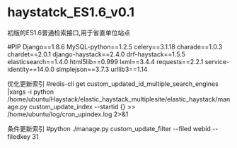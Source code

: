 # haystatck_ES1.6_v0.1
初版的ES1.6普通检索接口,用于省直单位站点


#PIP
Django==1.8.6
MySQL-python==1.2.5
celery==3.1.18
charade==1.0.3
chardet==2.0.1
django-haystack==2.4.0
drf-haystack==1.5.5
elasticsearch==1.4.0
html5lib==0.999
lxml==3.4.4
requests==2.2.1
service-identity==14.0.0
simplejson==3.7.3
urllib3==1.14

优化更新索引   #redis-cli get custom_updated_id_multiple_search_engines |xargs -i  python /home/ubuntu/Haystack/elastic_haystack_multiplesite/elastic_haystack/manage.py custom_update_index --startid {} >> /home/ubuntu/log/cron_upindex.log 2>&1

条件更新索引   #python ./manage.py custom_update_filter --filed webid --filedkey 31